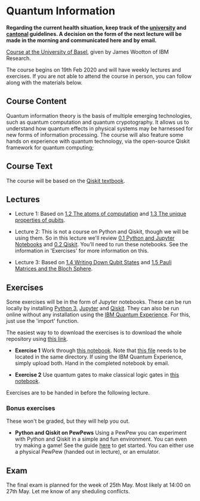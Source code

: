 # Quantum Information

**Regarding the current health situation, keep track of the [university](https://www.unibas.ch/en/News-Events/Coronavirus.html) and [cantonal](https://www.coronavirus.bs.ch/) guidelines. A decision on the form of the next lecture will be made in the morning and communicated here and by email.**

[Course at the University of Basel](https://vorlesungsverzeichnis.unibas.ch/en/home?id=239410), given by James Wootton of IBM Research.

The course begins on 19th Feb 2020 and will have weekly lectures and exercises. If you are not able to attend the course in person, you can follow along with the materials below.


## Course Content

Quantum information theory is the basis of multiple emerging technologies, such as quantum computation and quantum crypotography. It allows us to understand how quantum effects in physical systems may be harnessed for new forms of information processing. The course will also feature some hands on experience with quantum technology, via the open-source Qiskit framework for quantum computing;

## Course Text

The course will be based on the [Qiskit textbook](https://qiskit.org/textbook/preface.html).

## Lectures

* Lecture 1: Based on [1.2 The atoms of computation](https://nbviewer.jupyter.org/github/quantumjim/Quantum-information-course-Basel/blob/master/qiskit-textbook/content/ch-states/atoms-computation.ipynb) and [1.3 The unique properties of qubits](https://nbviewer.jupyter.org/github/quantumjim/Quantum-information-course-Basel/blob/master/qiskit-textbook/content/ch-states/unique-properties-qubits.ipynb).

* Lecture 2: This is not a course on Python and Qiskit, though we will be using them. So in this lecture we'll review [0.1 Python and Jupyter Notebooks](qiskit-textbook/content/ch-prerequisites/python-and-jupyter-notebooks.ipynb) and [0.2 Qiskit](qiskit-textbook/content/ch-prerequisites/qiskit.ipynb). You'll need to run these notebooks. See the information in 'Exercises' for more information on this.

* Lecture 3: Based on [1.4 Writing Down Qubit States](https://nbviewer.jupyter.org/github/quantumjim/Quantum-information-course-Basel/blob/master/qiskit-textbook/content/ch-states/writing-down-qubit-states.ipynb) and [1.5 Pauli Matrices and the Bloch Sphere](https://nbviewer.jupyter.org/github/quantumjim/Quantum-information-course-Basel/blob/master/qiskit-textbook/content/ch-states/pauli-matrices-bloch-sphere.ipynb).

## Exercises

Some exercises will be in the form of Jupyter notebooks. These can be run locally by installing [Python 3](https://www.python.org/downloads/), [Jupyter](https://jupyter.org/) and [Qiskit](https://qiskit.org/). They can also be run online without any installation using the [IBM Quantum Experience](https://quantum-computing.ibm.com/jupyter/). For this, just use the 'import' function.

The easiest way to to download the exercises is to download the whole repository using [this link](https://github.com/quantumjim/Quantum-information-course-Basel/archive/master.zip).

* **Exercise 1** Work through [this notebook](exercises/Hello_Qiskit.ipynb). Note that [this file](exercises/hello_quantum.py) needs to be located in the same directory. If using the IBM Quantum Experience, simply upload both. Hand in the completed notebook by email.

* **Exercise 2** Use quantum gates to make classical logic gates in [this notebook](exercises/classical_logic_gates.ipynb).

Exercises are to be handed in before the following lecture.

### Bonus exercises

These won't be graded, but they will help you out.

* **Python and Qiskit on PewPews** Using a PewPew you can experiment with Python and Qiskit in a simple and fun environment. You can even try making a game! See the guide [here](https://nbviewer.jupyter.org/github/qiskit-community/MicroQiskit/blob/master/versions/MicroPython/tutorials/index.ipynb) to get started. You can either use a physical PewPew (handed out in lecture), or an emulator.


## Exam

The final exam is planned for the week of 25th May. Most likely at 14:00 on 27th May. Let me know of any sheduling conflicts.